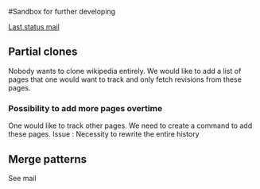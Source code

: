 #Sandbox for further developing

[Last status mail](http://www.spinics.net/lists/git/msg158701.html)

## Partial clones

Nobody wants to clone wikipedia entirely. We would like to add a list of pages that one would want to track and only fetch revisions from these pages. 

### Possibility to add more pages overtime
One would like to track other pages. We need to create a command to add these pages.
Issue : Necessity to rewrite the entire history

## Merge patterns
See mail



###